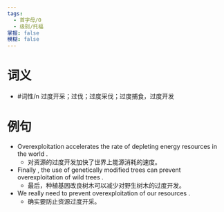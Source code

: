 ```yaml
---
tags:
  - 首字母/O
  - 级别/托福
掌握: false
模糊: false
---
```

# 词义
- #词性/n  过度开采；过伐；过度采伐；过度捕食，过度开发
# 例句
- Overexploitation accelerates the rate of depleting energy resources in the world .
	- 对资源的过度开发加快了世界上能源消耗的速度。
- Finally , the use of genetically modified trees can prevent overexploitation of wild trees .
	- 最后，种植基因改良树木可以减少对野生树木的过度开发。
- We really need to prevent overexploitation of our resources .
	- 确实要防止资源过度开采。

